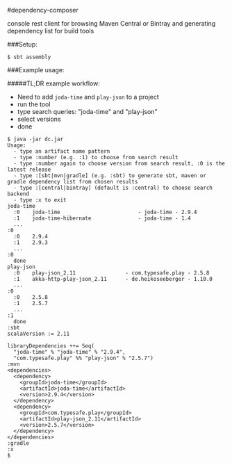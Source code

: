 #dependency-composer

console rest client for browsing Maven Central or Bintray and generating dependency list for build tools

###Setup:

```
$ sbt assembly
```

###Example usage:

#####TL;DR example workflow:

* Need to add `joda-time` and `play-json` to a project
* run the tool
* type search queries: "joda-time" and "play-json"
* select versions
* done

```
$ java -jar dc.jar
Usage:
  - type an artifact name pattern
  - type :number (e.g. :1) to choose from search result
  - type :number again to choose version from search result, :0 is the latest release
  - type :[sbt|mvn|gradle] (e.g. :sbt) to generate sbt, maven or gradle dependency list from chosen results
  - type :[central|bintray] (default is :central) to choose search backend
  - type :x to exit
joda-time
  :0	joda-time                         - joda-time - 2.9.4
  :1	joda-time-hibernate               - joda-time - 1.4
  ...
:0
  :0	2.9.4
  :1	2.9.3
  ...
:0
  done
play-json
  :0	play-json_2.11                - com.typesafe.play - 2.5.8
  :1	akka-http-play-json_2.11      - de.heikoseeberger - 1.10.0
  ...
:0
  :0	2.5.8
  :1	2.5.7
  ...
:1
  done
:sbt
scalaVersion := 2.11

libraryDependencies ++= Seq(
  "joda-time" % "joda-time" % "2.9.4",
  "com.typesafe.play" %% "play-json" % "2.5.7")
:mvn
<dependencies>
  <dependency>
    <groupId>joda-time</groupId>
    <artifactId>joda-time</artifactId>
    <version>2.9.4</version>
  </dependency>
  <dependency>
    <groupId>com.typesafe.play</groupId>
    <artifactId>play-json_2.11</artifactId>
    <version>2.5.7</version>
  </dependency>
</dependencies>
:gradle
:x
$
```